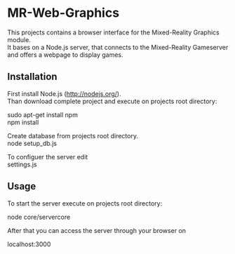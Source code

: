 MR-Web-Graphics
===============
This projects contains a browser interface for the Mixed-Reality Graphics module.  
It bases on a Node.js server, that connects to the Mixed-Reality Gameserver and offers a webpage to display games.  
  
Installation
------------
First install Node.js (http://nodejs.org/).  
Than download complete project and execute on projects root directory:  
  
sudo apt-get install npm  
npm install
  
Create database from projects root directory.  
node setup_db.js 

To configuer the server edit  
settings.js 

Usage
-----
To start the server execute on projects root directory:  
  
node core/servercore  
  
After that you can access the server through your browser on  
  
localhost:3000  
